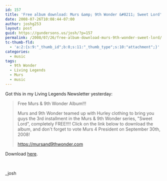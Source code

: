 ```yaml
---
id: 157
title: 'Free album download: Murs &amp; 9th Wonder &#8211; Sweet Lord'
date: 2008-07-26T10:08:44-07:00
author: joshg253
layout: post
guid: https://gundersons.us/josh/?p=157
permalink: /2008/07/26/free-album-download-murs-9th-wonder-sweet-lord/
tc-thumb-fld:
  - 'a:2:{s:9:"_thumb_id";b:0;s:11:"_thumb_type";s:10:"attachment";}'
categories:
  - music
tags:
  - 9th Wonder
  - Living Legends
  - Murs
  - music
---
```

Got this in my Living Legends Newsletter yesterday:

<blockquote>Free Murs &amp; 9th Wonder Album!!!

Murs and 9th Wonder teamed up with Hurley clothing to bring you guys the 3rd installment in the Murs &amp; 9th Wonder series, "Sweet Lord", completely FREE!!!! Click on the link below to download the album, and don't forget to vote Murs 4 President on September 30th, 2008!

https://mursand9thwonder.com</blockquote>

Download <a href="https://www.mursand9thwonder.com/download.html">here</a>.

&nbsp;

_josh